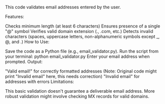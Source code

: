 This code validates email addresses entered by the user.

Features:

Checks minimum length (at least 6 characters)
Ensures presence of a single "@" symbol
Verifies valid domain extension (., .com, etc.)
Detects invalid characters (spaces, uppercase letters, non-alphanumeric symbols except _, @, and .)
How to Use:

Save the code as a Python file (e.g., email_validator.py).
Run the script from your terminal: python email_validator.py
Enter your email address when prompted.
Output:

"Valid email!" for correctly formatted addresses (Note: Original code might print "Invalid email" here, this needs correction)
"Invalid email" for addresses with errors
Limitations:

This basic validation doesn't guarantee a deliverable email address.
More robust validation might involve checking MX records for valid domains.
